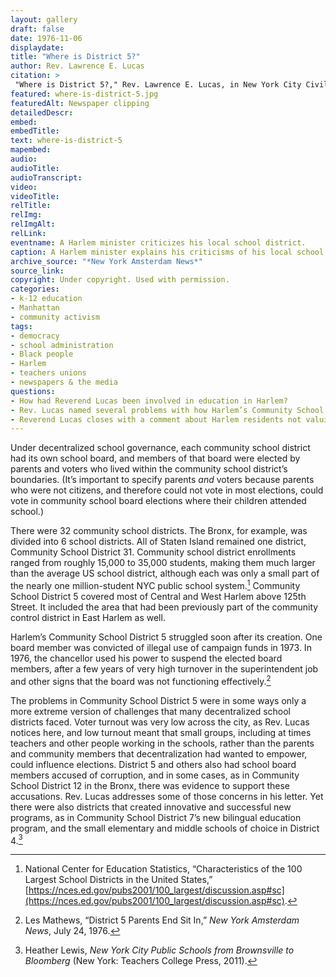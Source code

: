 ```yaml
---
layout: gallery
draft: false
date: 1976-11-06
displaydate: 
title: "Where is District 5?"
author: Rev. Lawrence E. Lucas
citation: >
 "Where is District 5?," Rev. Lawrence E. Lucas, in New York City Civil Rights History Project, Accessed: [Month Day, Year], https://nyccivilrightshistory.org/gallery/where-is-district-5.
featured: where-is-district-5.jpg
featuredAlt: Newspaper clipping
detailedDescr: 
embed: 
embedTitle: 
text: where-is-district-5
mapembed: 
audio: 
audioTitle: 
audioTranscript: 
video: 
videoTitle: 
relTitle: 
relImg: 
relImgAlt: 
relLink: 
eventname: A Harlem minister criticizes his local school district.
caption: A Harlem minister explains his criticisms of his local school district. 
archive_source: "*New York Amsterdam News*"
source_link: 
copyright: Under copyright. Used with permission.
categories: 
- k-12 education
- Manhattan
- community activism
tags: 
- democracy
- school administration
- Black people
- Harlem
- teachers unions
- newspapers & the media
questions: 
- How had Reverend Lucas been involved in education in Harlem? 
- Rev. Lucas named several problems with how Harlem’s Community School District 5 was operating under decentralization. Do you think these are problems that suggest ending, or keeping but reforming, decentralization? 
- Reverend Lucas closes with a comment about Harlem residents not valuing education. Based on evidence from other documents on this site, do you agree with his point?
--- 
```


Under decentralized school governance, each community school district had its own school board, and members of that board were elected by parents and voters who lived within the community school district’s boundaries. (It’s important to specify parents *and* voters because parents who were not citizens, and therefore could not vote in most elections, could vote in community school board elections where their children attended school.)

There were 32 community school districts. The Bronx, for example, was divided into 6 school districts. All of Staten Island remained one district, Community School District 31. Community school district enrollments ranged from roughly 15,000 to 35,000 students, making them much larger than the average US school district, although each was only a small part of the nearly one million-student NYC public school system.[^1]
Community School District 5 covered most of Central and West Harlem above 125th Street. It included the area that had been previously part of the community control district in East Harlem as well.

Harlem’s Community School District 5 struggled soon after its creation. One board member was convicted of illegal use of campaign funds in 1973. In 1976, the chancellor used his power to suspend the elected board members, after a few years of very high turnover in the superintendent job and other signs that the board was not functioning effectively.[^2] 

The problems in Community School District 5 were in some ways only a more extreme version of challenges that many decentralized school districts faced. Voter turnout was very low across the city, as Rev. Lucas notices here, and low turnout meant that small groups, including at times teachers and other people working in the schools, rather than the parents and community members that decentralization had wanted to empower, could influence elections. District 5 and others also had school board members accused of corruption, and in some cases, as in Community School District 12 in the Bronx, there was evidence to support these accusations. Rev. Lucas addresses some of those concerns in his letter. Yet there were also districts that created innovative and successful new programs, as in Community School District 7’s new bilingual education program, and the small elementary and middle schools of choice in District 4.[^3]

[^1]: National Center for Education Statistics, “Characteristics of the 100 Largest School Districts in the United States,” [https://nces.ed.gov/pubs2001/100_largest/discussion.asp#sc](https://nces.ed.gov/pubs2001/100_largest/discussion.asp#sc).

[^2]: Les Mathews, “District 5 Parents End Sit In,” *New York Amsterdam News*, July 24, 1976.

[^3]: Heather Lewis, *New York City Public Schools from Brownsville to Bloomberg* (New York: Teachers College Press, 2011).
